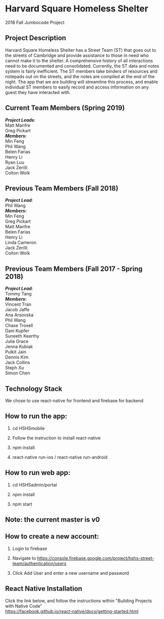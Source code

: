 # Harvard Square Homeless Shelter
2018 Fall Jumbocode Project

## Project Description
Harvard Square Homeless Shelter has a Street Team (ST) that goes out to the streets of Cambridge and provide assistance to those in need who cannot make it to the shelter. A comprehensive history of all interactions need to be documented and consolidated. Currently, the ST data and notes system is fairly inefficient. The ST members take binders of resources and notepads out on the streets, and the notes are compiled at the end of the night. The app that we are building will streamline this process, and enable individual ST members to easily record and access information on any guest they have interacted with.

## Current Team Members (Spring 2019)
***Project Leads***:  <br />
Matt Manfre <br/>
Greg Pickart <br/>
***Members:***  <br />
Min Feng <br />
Phil Wang <br />
Belen Farias  <br />
Henry Li <br />
Ryan Luu <br />
Jack Zerilli <br />
Colton Wolk

## Previous Team Members (Fall 2018)
***Project Lead***:  <br />
Phil Wang  <br />
***Members:***  <br />
Min Feng <br />
Greg Pickart <br />
Matt Manfre <br />
Belen Farias  <br />
Henry Li <br />
Linda Cameron <br />
Jack Zerilli <br />
Colton Wolk

## Previous Team Members (Fall 2017 - Spring 2018)
***Project Lead***:  <br />
Tommy Tang  <br />
***Members:***  <br />
Vincent Tran <br />
Jacob Jaffe  <br />
Ana Arsovska  <br />
Phil Wang  <br />
Chase Troxell <br />
Dani Kupfer <br />
Suneeth Keerthy  <br />
Julia Grace  <br />
Jenna Kubiak  <br />
Pulkit Jain  <br />
Dennis Kim  <br />
Jack Collins <br />
Steph Xu <br />
Simon Chen

## Technology Stack
We chose to use react-native for frontend and firebase for backend

## How to run the app:
1. cd HSHSmobile

2. Follow the instruction to install react-native

3. npm install

4. react-native run-ios / react-native run-android

## How to run web app:
1. cd HSHSadmin/portal

2. npm install

3. npm start

## Note: the current master is v0

## How to create a new account:
1. Login to firebase

2. Navigate to https://console.firebase.google.com/project/hshs-street-team/authentication/users

2. Click Add User and enter a new username and password

## React Native Installation
Click the link below, and follow the instructions within "Building Projects with Native Code" <br />
https://facebook.github.io/react-native/docs/getting-started.html
